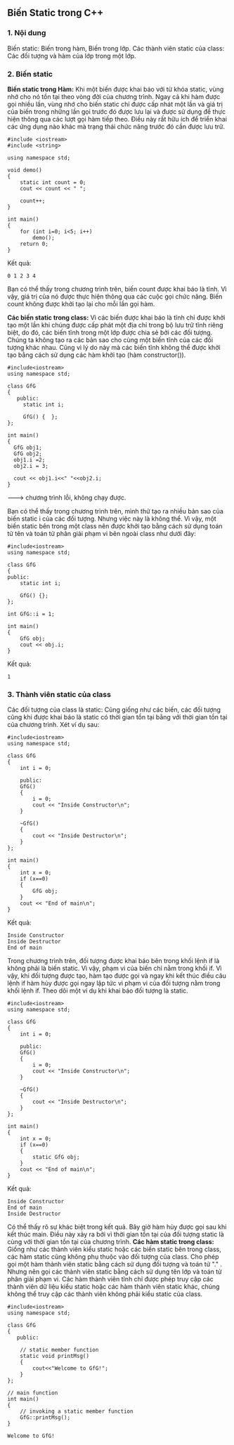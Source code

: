 ## Biến Static trong C++

### 1. Nội dung
Biến static: Biến trong hàm, Biến trong lớp.
Các thành viên static của class: Các đối tượng và hàm của lớp trong một lớp.
### 2. Biến static
**Biến static trong Hàm:**
Khi một biến được khai báo với từ khóa static, vùng nhớ cho nó tồn tại theo vòng đời của chương trình. Ngay cả khi hàm được gọi nhiều lần, vùng nhớ cho biến static chỉ được cấp nhát một lần và giá trị của biến trong những lần gọi trước đó được lưu lại và được sử dụng để thực hiện thông qua các lượt gọi hàm tiếp theo. Điều này rất hữu ích để triển khai các ứng dụng nào khác mà trạng thái chức năng trước đó cần được lưu trữ.
```
#include <iostream> 
#include <string> 

using namespace std; 
  
void demo() 
{  
    static int count = 0; 
    cout << count << " "; 
      
    count++; 
} 
  
int main() 
{ 
    for (int i=0; i<5; i++)     
        demo(); 
    return 0; 
} 
```

Kết quả:
```
0 1 2 3 4
```

Bạn có thể thấy trong chương trình trên, biến count được khai báo là tĩnh. Vì vậy, giá trị của nó được thực hiện thông qua các cuộc gọi chức năng. Biến count không được khởi tạo lại cho mỗi lần gọi hàm.

**Các biến static trong class:**
Vì các biến được khai báo là tĩnh chỉ được khởi tạo một lần khi chúng được cấp phát một địa chỉ trong bộ lưu trữ tĩnh riêng biệt, do đó, các biến tĩnh trong một lớp được chia sẻ bởi các đối tượng. Chúng ta không tạo ra các bản sao cho cùng một biến tĩnh của các đối tượng khác nhau. Cũng vì lý do này mà các biến tĩnh không thể được khởi tạo bằng cách sử dụng các hàm khởi tạo (hàm constructor()).
```
#include<iostream> 
using namespace std; 
  
class GfG 
{ 
   public: 
     static int i; 
      
     GfG() {  }; 
}; 
  
int main() 
{ 
  GfG obj1; 
  GfG obj2; 
  obj1.i =2; 
  obj2.i = 3; 
    
  cout << obj1.i<<" "<<obj2.i;
} 
```

---> chương trình lỗi, không chạy được.

Bạn có thể thấy trong chương trình trên, mình thử tạo ra nhiều bản sao của biến static i của các đối tượng. Nhưng việc này là không thể. Vì vậy, một biến static bên trong một class nên được khởi tạo bằng cách sử dụng toán tử tên và toán tử phân giải phạm vi bên ngoài class như dưới đây:
```
#include<iostream> 
using namespace std; 
  
class GfG 
{ 
public: 
    static int i; 
      
    GfG() {}; 
}; 
  
int GfG::i = 1; 
  
int main() 
{ 
    GfG obj; 
    cout << obj.i;  
} 
```
Kết quả:
```
1
```

### 3. Thành viên static của class
Các đối tượng của class là static:
Cũng giống như các biến, các đối tượng cũng khi được khai báo là static có thời gian tồn tại bằng với thời gian tồn tại của chương trình.
Xét ví dụ sau:
```
#include<iostream> 
using namespace std; 
  
class GfG 
{ 
    int i = 0; 
      
    public: 
    GfG() 
    { 
        i = 0; 
        cout << "Inside Constructor\n"; 
    } 
      
    ~GfG() 
    { 
        cout << "Inside Destructor\n"; 
    } 
}; 
  
int main() 
{ 
    int x = 0; 
    if (x==0) 
    { 
        GfG obj; 
    } 
    cout << "End of main\n"; 
} 
```
Kết quả:
```
Inside Constructor
Inside Destructor
End of main
```
Trong chương trình trên, đối tượng được khai báo bên trong khối lệnh if là không phải là biến static. Vì vậy, phạm vi của biến chỉ nằm trong khối if. Vì vậy, khi đối tượng được tạo, hàm tạo được gọi và ngay khi kết thúc điều câu lệnh if hàm hủy được gọi ngay lập tức vì phạm vi của đối tượng nằm trong khối lệnh if.
Theo dõi một ví dụ khi khai báo đối tượng là static.
```
#include<iostream> 
using namespace std; 
  
class GfG 
{ 
    int i = 0; 
      
    public: 
    GfG() 
    { 
        i = 0; 
        cout << "Inside Constructor\n"; 
    } 
      
    ~GfG() 
    { 
        cout << "Inside Destructor\n"; 
    } 
}; 
  
int main() 
{ 
    int x = 0; 
    if (x==0) 
    { 
        static GfG obj; 
    } 
    cout << "End of main\n"; 
} 
```
Kết quả:
```
Inside Constructor
End of main
Inside Destructor
```
Có thể thấy rõ sự khác biệt trong kết quả. Bây giờ hàm hủy được gọi sau khi kết thúc main. Điều này xảy ra bởi vì thời gian tồn tại của đối tượng static là cùng với thời gian tồn tại của chương trình.
**Các hàm static trong class:**
Giống như các thành viên kiểu static hoặc các biến static bên trong class, các hàm static cũng không phụ thuộc vào đối tượng của class. Cho phép gọi một hàm thành viên static bằng cách sử dụng đối tượng và toán tử "." . Nhưng nên gọi các thành viên static bằng cách sử dụng tên lớp và toán tử phân giải phạm vi.
Các hàm thành viên tĩnh chỉ được phép truy cập các thành viên dữ liệu kiểu static hoặc các hàm thành viên static khác, chúng không thể truy cập các thành viên không phải kiểu static của class.
```
#include<iostream> 
using namespace std; 
  
class GfG 
{ 
   public: 
      
    // static member function 
    static void printMsg() 
    { 
        cout<<"Welcome to GfG!"; 
    } 
}; 
  
// main function 
int main() 
{ 
    // invoking a static member function 
    GfG::printMsg(); 
} 
```
```
Welcome to GfG!
```